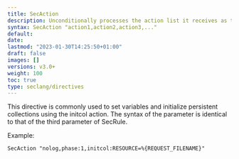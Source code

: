 ```yaml
---
title: SecAction
description: Unconditionally processes the action list it receives as the first and only parameter.
syntax: SecAction "action1,action2,action3,..."
default: 
date: 
lastmod: "2023-01-30T14:25:50+01:00"
draft: false
images: []
versions: v3.0+
weight: 100
toc: true
type: seclang/directives
---
```


This directive is commonly used to set variables and initialize persistent collections using the
initcol action. The syntax of the parameter is identical to that of the third parameter of SecRule.

Example:
```apache
SecAction "nolog,phase:1,initcol:RESOURCE=%{REQUEST_FILENAME}"
```

